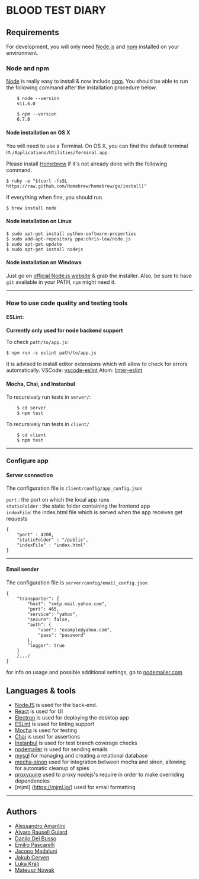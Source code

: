# BLOOD TEST DIARY

## Requirements

For development, you will only need [Node.js](http://nodejs.org/) and [npm](https://npmjs.org/) installed on your environment.

### Node and npm

[Node](http://nodejs.org/) is really easy to install & now include [npm](https://npmjs.org/).
You should be able to run the following command after the installation procedure
below.
```
    $ node --version
    v11.6.0

    $ npm --version
    6.7.0
```

#### Node installation on OS X

You will need to use a Terminal. On OS X, you can find the default terminal in
`/Applications/Utilities/Terminal.app`.

Please install [Homebrew](http://brew.sh/) if it's not already done with the following command.

    $ ruby -e "$(curl -fsSL https://raw.github.com/Homebrew/homebrew/go/install)"

If everything when fine, you should run

    $ brew install node

#### Node installation on Linux

    $ sudo apt-get install python-software-properties
    $ sudo add-apt-repository ppa:chris-lea/node.js
    $ sudo apt-get update
    $ sudo apt-get install nodejs

#### Node installation on Windows

Just go on [official Node.js website](http://nodejs.org/) & grab the installer.
Also, be sure to have `git` available in your PATH, `npm` might need it.

<hr>

### How to use code quality and testing tools

#### ESLint:
**Currently only used for node backend support**

To check ```path/to/app.js```:

    $ npm run -s eslint path/to/app.js
It is advised to install editor extensions which will allow to check for errors automatically.
VSCode: [vscode-eslint](https://github.com/Microsoft/vscode-eslint)
Atom: [linter-eslint](https://atom.io/packages/linter-eslint)

#### Mocha, Chai, and Instanbul

To recursively run tests in ```server/```:<br>
```
    $ cd server
    $ npm test
```
To recursively run tests in ```client/```<br>
```
    $ cd client
    $ npm test
```

<hr>

### Configure app
#### Server connection
The configuration file is ```client/config/app_config.json```

```port``` : the port on which the local app runs<br>
```staticFolder``` : the static folder containing the frontend app<br>
```indexFile```: the index.html file which is served when the app receives get requests<br>

```
{
    "port" : 4200,
    "staticFolder" : "/public",
    "indexFile" : "index.html"
}
```
<hr>

#### Email sender
The configuration file is ```server/config/email_config.json```
```
{
    "transporter": {
        "host": "smtp.mail.yahoo.com",
        "port": 465,
        "service": "yahoo",
        "secure": false,
        "auth": {
            "user": "example@yahoo.com",
            "pass": "password"
        },
        "logger": true
    }
    /.../
}
```

for info on usage and possible additional settings, go to [nodemailer.com](https://nodemailer.com/smtp/)

## Languages & tools

- [NodeJS](https://nodejs.org) is used for the back-end.
- [React](http://facebook.github.io/react) is used for UI
- [Electron](https://electronjs.org/) is used for deploying the desktop app
- [ESLint](https://eslint.org/) is used for linting support
- [Mocha](https://mochajs.org/) is used for testing
- [Chai](https://www.chaijs.com/) is used for assertions
- [Instanbul](https://istanbul.js.org/) is used for test branch coverage checks
- [nodemailer](https://nodemailer.com/) is used for sending emails
- [mysql](https://www.npmjs.com/package/mysql) for managing and creating a relational database
- [mocha-sinon](https://www.npmjs.com/package/mocha-sinon) used for integration between mocha and sinon, allowing for automatic cleanup of spies
- [proxyquire](https://www.npmjs.com/package/proxyquire) used to proxy nodejs's require in order to make overriding dependencies
- [mjml] (https://mjml.io/) used for email formatting

<hr>

## Authors

* [Alessandro Amantini]()      
* [Alvaro Rausell Guiard]()  
* [Danilo Del Busso]()  
* [Emilio Pascarelli]()  
* [Jacopo Madaluni]()  
* [Jakub Cerven]()  
* [Luka Kralj]()  
* [Mateusz Nowak]()  
